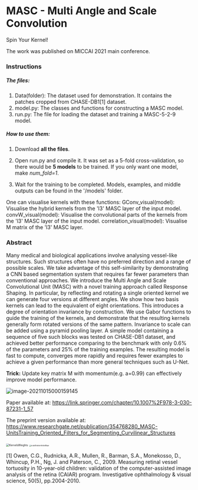 # MASC - Multi Angle and Scale Convolution
Spin Your Kernel!

The work was published on MICCAI 2021 main conference.



### Instructions

##### The files:

1. Data(folder): The dataset used for demonstration. It contains the patches cropped from CHASE-DB1[1] dataset.
2. model.py: The classes and functions for constructing a MASC model.
3. run.py: The file for loading the dataset and training a MASC-5-2-9 model.

##### How to use them:

1. Download **all the files**.

2. Open run.py and compile it. It was set as a 5-fold cross-validation, so there would be **5 models** to be trained. If you only want one model, make *num_fold=1*.

3. Wait for the training to be completed. Models, examples, and middle outputs can be found in the '/models' folder.

One can visualise kernels with these functions: 
GConv_visual(model): Visualise the hybrid kernels from the 'l3' MASC layer of the input model.
convW_visual(model): Visualise the convolutional parts of the kernels from the 'l3' MASC layer of the input model.
correlation_visual(model): Visualise M matrix of the 'l3' MASC layer.



### Abstract

Many medical and biological applications involve analysing vessel-like structures. Such structures often have no preferred direction and a range of possible scales. We take advantage of this self-similarity by demonstrating a CNN based segmentation system that requires far fewer parameters than conventional approaches. We introduce the Multi Angle and Scale Convolutional Unit (MASC) with a novel training approach called Response Shaping. In particular, by reflecting and rotating a single oriented kernel we can generate four versions at different angles. We show how two basis kernels can lead to the equivalent of eight orientations. This introduces a degree of orientation invariance by construction. We use Gabor functions to guide the training of the kernels, and demonstrate that the resulting kernels generally form rotated versions of the same pattern. Invariance to scale can be added using a pyramid pooling layer. A simple model containing a sequence of five such blocks was tested on CHASE-DB1 dataset, and achieved better performance comparing to the benchmark with only 0.6% of the parameters and 25% of the training examples. The resulting model is fast to compute, converges more rapidly and requires fewer examples to achieve a given performance than more general techniques such as U-Net.



**Trick:** Update key matrix M with momentum(e.g. a=0.99) can effectively improve model performance.

![image-20211015000159145](https://tva1.sinaimg.cn/large/008i3skNgy1gvfmf0fqbmj61g803k74702.jpg)

Paper available at: https://link.springer.com/chapter/10.1007%2F978-3-030-87231-1_57

The preprint version available at: https://www.researchgate.net/publication/354768280_MASC-UnitsTraining_Oriented_Filters_for_Segmenting_Curvilinear_Structures



<img src="https://tva1.sinaimg.cn/large/008i3skNgy1gvflc89a8hj60uw0a478n02.jpg" alt="KernelsWeights" style="zoom:50%;" />

<img src="https://tva1.sinaimg.cn/large/008i3skNgy1gvflc747qdj60us0rh10j02.jpg" alt="scaleRotationIndexMaps" style="zoom:30%;" />




[1] Owen, C.G., Rudnicka, A.R., Mullen, R., Barman, S.A., Monekosso, D., Whincup, P.H., Ng, J. and Paterson, C., 2009. Measuring retinal vessel tortuosity in 10-year-old children: validation of the computer-assisted image analysis of the retina (CAIAR) program. Investigative ophthalmology & visual science, 50(5), pp.2004-2010.
